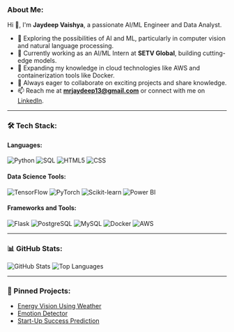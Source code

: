 ### About Me:
Hi 👋, I'm **Jaydeep Vaishya**, a passionate AI/ML Engineer and Data Analyst.

- 🚀 Exploring the possibilities of AI and ML, particularly in computer vision and natural language processing.
- 🔭 Currently working as an AI/ML Intern at **SETV Global**, building cutting-edge models.
- 🌱 Expanding my knowledge in cloud technologies like AWS and containerization tools like Docker.
- 💬 Always eager to collaborate on exciting projects and share knowledge.
- 📫 Reach me at **mrjaydeep13@gmail.com** or connect with me on [LinkedIn](http://www.linkedin.com/in/jaydeep-vaishya-883bb5224/).

---

### 🛠 Tech Stack:
#### **Languages:**
![Python](https://img.shields.io/badge/Python-3776AB?style=for-the-badge&logo=python&logoColor=white)
![SQL](https://img.shields.io/badge/SQL-CC2927?style=for-the-badge&logo=microsoftsqlserver&logoColor=white)
![HTML5](https://img.shields.io/badge/HTML5-E34F26?style=for-the-badge&logo=html5&logoColor=white)
![CSS](https://img.shields.io/badge/CSS-1572B6?style=for-the-badge&logo=css3&logoColor=white)

#### **Data Science Tools:**
![TensorFlow](https://img.shields.io/badge/TensorFlow-FF6F00?style=for-the-badge&logo=tensorflow&logoColor=white)
![PyTorch](https://img.shields.io/badge/PyTorch-EE4C2C?style=for-the-badge&logo=pytorch&logoColor=white)
![Scikit-learn](https://img.shields.io/badge/Scikit--learn-F7931E?style=for-the-badge&logo=scikitlearn&logoColor=white)
![Power BI](https://img.shields.io/badge/Power_BI-F2C811?style=for-the-badge&logo=powerbi&logoColor=black)

#### **Frameworks and Tools:**
![Flask](https://img.shields.io/badge/Flask-000000?style=for-the-badge&logo=flask&logoColor=white)
![PostgreSQL](https://img.shields.io/badge/PostgreSQL-336791?style=for-the-badge&logo=postgresql&logoColor=white)
![MySQL](https://img.shields.io/badge/MySQL-4479A1?style=for-the-badge&logo=mysql&logoColor=white)
![Docker](https://img.shields.io/badge/Docker-2496ED?style=for-the-badge&logo=docker&logoColor=white)
![AWS](https://img.shields.io/badge/AWS-232F3E?style=for-the-badge&logo=amazonaws&logoColor=white)

---

### 📊 GitHub Stats:
![GitHub Stats](https://github-readme-stats.vercel.app/api?username=mrjaydeep&show_icons=true&theme=dark)
![Top Languages](https://github-readme-stats.vercel.app/api/top-langs/?username=mrjaydeep&layout=compact&theme=dark)

---

### 🌟 Pinned Projects:
- [Energy Vision Using Weather](https://github.com/mrjaydeep/Energy-Vision/tree/main/Energy%20Vision%20Using%20Weather/Energy%20%2011)
- [Emotion Detector](https://github.com/mrjaydeep/Emotion_Detector/tree/main/Emotion_detection-main)
- [Start-Up Success Prediction](https://github.com/mrjaydeep/Start_up_success_prediction/tree/main/Start-Up-Success-Prediction-main/Start-Up%20Success%20Prediction)
